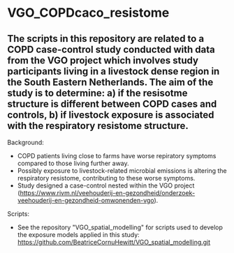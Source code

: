 # VGO_COPDcaco_resistome
## The scripts in this repository are related to a COPD case-control study conducted with data from the VGO project which involves study participants living in a livestock dense region in the South Eastern Netherlands. The aim of the study is to determine: a) if the resisotme structure is different between COPD cases and controls, b) if livestock exposure is associated with the respiratory resistome structure. 

Background:
* COPD patients living close to farms have worse repiratory symptoms compared to those living further away.
* Possibly exposure to livestock-related microbial emissions is altering the respiratory resistome, contributing to these worse symptoms.
* Study designed a case-control nested within the VGO project (https://www.rivm.nl/veehouderij-en-gezondheid/onderzoek-veehouderij-en-gezondheid-omwonenden-vgo).

Scripts: 
* See the repository "VGO_spatial_modelling" for scripts used to develop the exposure models applied in this study: https://github.com/BeatriceCornuHewitt/VGO_spatial_modelling.git
